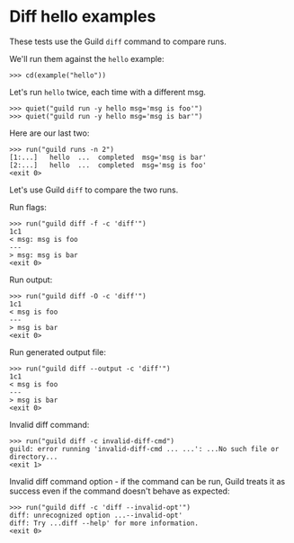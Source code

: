 # Diff hello examples

These tests use the Guild `diff` command to compare runs.

We'll run them against the `hello` example:

    >>> cd(example("hello"))

Let's run `hello` twice, each time with a different msg.

    >>> quiet("guild run -y hello msg='msg is foo'")
    >>> quiet("guild run -y hello msg='msg is bar'")

Here are our last two:

    >>> run("guild runs -n 2")
    [1:...]   hello  ...  completed  msg='msg is bar'
    [2:...]   hello  ...  completed  msg='msg is foo'
    <exit 0>

Let's use Guild `diff` to compare the two runs.

Run flags:

    >>> run("guild diff -f -c 'diff'")
    1c1
    < msg: msg is foo
    ---
    > msg: msg is bar
    <exit 0>

Run output:

    >>> run("guild diff -O -c 'diff'")
    1c1
    < msg is foo
    ---
    > msg is bar
    <exit 0>

Run generated output file:

    >>> run("guild diff --output -c 'diff'")
    1c1
    < msg is foo
    ---
    > msg is bar
    <exit 0>

Invalid diff command:

    >>> run("guild diff -c invalid-diff-cmd")
    guild: error running 'invalid-diff-cmd ... ...': ...No such file or directory...
    <exit 1>

Invalid diff command option - if the command can be run, Guild treats
it as success even if the command doesn't behave as expected:

    >>> run("guild diff -c 'diff --invalid-opt'")
    diff: unrecognized option ...--invalid-opt'
    diff: Try ...diff --help' for more information.
    <exit 0>
